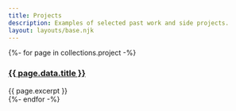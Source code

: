 ```yaml
---
title: Projects
description: Examples of selected past work and side projects. 
layout: layouts/base.njk
---
```


<section class="listing">
{%- for page in collections.project -%}
  <article>
    <h3>
    <a href="{{ page.url }}">{{ page.data.title }}</a>
    </h3>
  {{ page.excerpt }}
  </article>
{%- endfor -%}
</section>